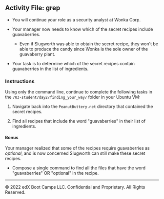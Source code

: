 ## Activity File: grep  
 
- You will continue your role as a security analyst at Wonka Corp.

- Your manager now needs to know which of the secret recipes include guavaberries. 

  - Even if Slugworth was able to obtain the secret recipe, they won't be able to produce the candy since Wonka is the sole owner of the guavaberry plant.

- Your task is to determine which of the secret recipes contain guavaberries in the list of ingredients.

### Instructions

 Using only the command line, continue to complete the following tasks in the `/03-student/day2/finding_your_way/` folder in your Ubuntu VM:

1. Navigate back into the `PeanutButtery.net` directory that contained the secret recipes. 

2. Find all recipes that include the word "guavaberries" in their list of ingredients.
    
#### Bonus

Your manager realized that some of the recipes require guavaberries as _optional_, and is now concerned Slugworth can still make these secret recipes.

- Compose a single command to find all the files that have the word "guavaberries" OR "optional" in the recipe. 
---
© 2022 edX Boot Camps LLC. Confidential and Proprietary. All Rights Reserved.
